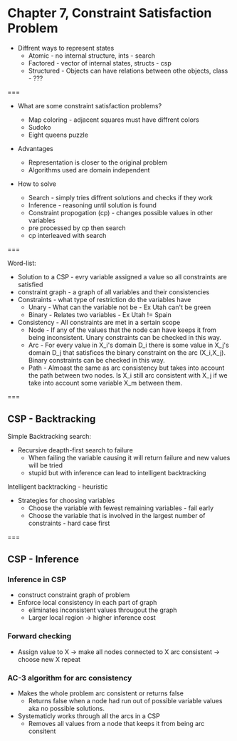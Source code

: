 # Chapter 7, Constraint Satisfaction Problem

* Diffrent ways to represent states
   * Atomic - no internal structure, ints - search
   * Factored - vector of internal states, structs - csp
   * Structured - Objects can have relations between othe objects, class - ???
   
===

* What are some constraint satisfaction problems?
  * Map coloring - adjacent squares must have diffrent colors
  * Sudoko
  * Eight queens puzzle
  
* Advantages
  * Representation is closer to the original problem 
  * Algorithms used are domain independent

* How to solve
  * Search - simply tries diffrent solutions and checks if they work
  * Inference - reasoning until solution is found
  * Constraint propogation (cp) - changes possible values in other variables 
  * pre processed by cp then search 
  * cp interleaved with search

===  

Word-list:
  * Solution to a CSP - evry variable assigned a value so all constraints are satisfied
  * constraint graph - a graph of all variables and their consistencies
  * Constraints - what type of restriction do the variables have
    * Unary - What can the variable not be - Ex Utah can't be green 
    * Binary - Relates two variables - Ex Utah != Spain
  * Consistency - All constraints are met in a sertain scope
    * Node - If any of the values that the node can have keeps it from being inconsistent. Unary constraints can be checked in this way. 
    * Arc - For every value in X_i's domain D_i there is some value in X_j's domain D_j that satisfices the binary constraint on the arc (X_i,X_j). Binary constraints can be checked in this way.
    * Path - Almoast the same as arc consistency but takes into account the path between two nodes. Is X_i still arc consistent with X_j if we take into account some variable X_m between them.
    

  
===
## CSP - Backtracking

Simple Backtracking search:
  * Recursive deapth-first search to failure
    * When failing the variable causing it will return failure and new values will be tried
    * stupid but with inference can lead to intelligent backtracking
  
Intelligent backtracking - heuristic
  * Strategies for choosing variables 
    * Choose the variable with fewest remaining variables - fail early
    * Choose the variable that is involved in the largest number of constraints - hard case first

===
## CSP - Inference

### Inference in CSP
* construct constraint graph of problem
* Enforce local consistency in each part of graph 
  * eliminates inconsistent values througout the graph
  * Larger local region -> higher inference cost

### Forward checking
* Assign value to X -> make all nodes connected to X arc consistent -> choose new X repeat

### AC-3 algorithm for arc consistency
  * Makes the whole problem arc consistent or returns false
    * Returns false when a node had run out of possible variable values aka no possible solutions.
  * Systematicly works through all the arcs in a CSP
    * Removes all values from a node that keeps it from being arc consitent
    




